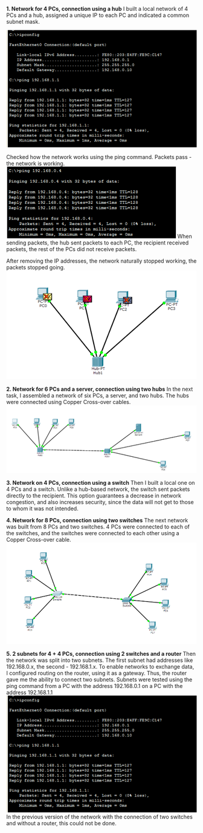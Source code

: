 **1. Network for 4 PCs, connection using a hub**
I built a local network of 4 PCs and a hub, assigned a unique IP to each PC and indicated a common subnet mask.

<img src="https://github.com/berkutov-stas/DevOps_online_Kiev_2021Q1/blob/main/m4/task%204.1/2_nets_with_gateway.png">

Checked how the network works using the ping command. Packets pass - the network is working. 
<img src="https://github.com/berkutov-stas/DevOps_online_Kiev_2021Q1/blob/main/m4/task%204.1/ping_4%20PC_net.png">
When sending packets, the hub sent packets to each PC, the recipient received packets, the rest of the PCs did not receive packets.

After removing the IP addresses, the network naturally stopped working, the packets stopped going.
<img src="https://github.com/berkutov-stas/DevOps_online_Kiev_2021Q1/blob/main/m4/task%204.1/ip_deleted.png">

**2. Network for 6 PCs and a server, connection using two hubs**
In the next task, I assembled a network of six PCs, a server, and two hubs. The hubs were connected using Copper Cross-over cables.
<img src="https://github.com/berkutov-stas/DevOps_online_Kiev_2021Q1/blob/main/m4/task%204.1/net_with_server.png">

**3. Network on 4 PCs, connection using a switch**
Then I built a local one on 4 PCs and a switch. Unlike a hub-based network, the switch sent packets directly to the recipient. This option guarantees a decrease in network congestion, and also increases security, since the data will not get to those to whom it was not intended.

**4. Network for 8 PCs, connection using two switches**
The next network was built from 8 PCs and two switches. 4 PCs were connected to each of the switches, and the switches were connected to each other using a Copper Cross-over cable.
<img src="https://github.com/berkutov-stas/DevOps_online_Kiev_2021Q1/blob/main/m4/task%204.1/8_pc_2_switches.png">

**5. 2 subnets for 4 + 4 PCs, connection using 2 switches and a router**
Then the network was split into two subnets. The first subnet had addresses like 192.168.0.x, the second - 192.168.1.x. To enable networks to exchange data, I configured routing on the router, using it as a gateway. Thus, the router gave me the ability to connect two subnets. Subnets were tested using the ping command from a PC with the address 192.168.0.1 on a PC with the address 192.168.1.1
<img src="https://github.com/berkutov-stas/DevOps_online_Kiev_2021Q1/blob/main/m4/task%204.1/2_nets_with_gateway.png">
In the previous version of the network with the connection of two switches and without a router, this could not be done. 
